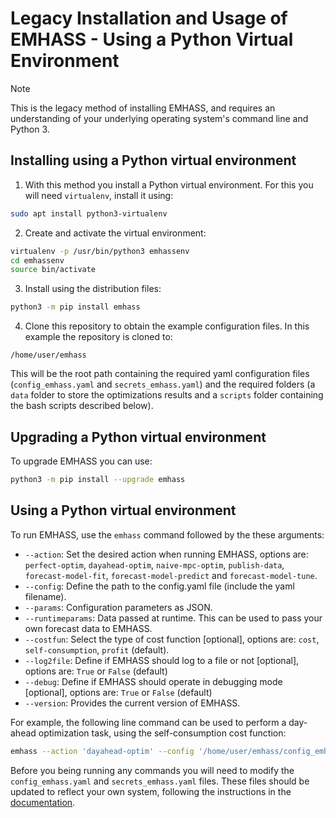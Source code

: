 # Legacy Installation and Usage of EMHASS - Using a Python Virtual Environment

> [!NOTE]
> This is the legacy method of installing EMHASS, and requires an understanding of your underlying operating system's command line and Python 3.


## Installing using a Python virtual environment

1. With this method you install a Python virtual environment.
For this you will need `virtualenv`, install it using:
```bash
sudo apt install python3-virtualenv
```
2. Create and activate the virtual environment:
```bash
virtualenv -p /usr/bin/python3 emhassenv
cd emhassenv
source bin/activate
```
3. Install using the distribution files:
```bash
python3 -m pip install emhass
```
4. Clone this repository to obtain the example configuration files.
In this example the repository is cloned to:
```
/home/user/emhass
```
This will be the root path containing the required yaml configuration files (`config_emhass.yaml` and `secrets_emhass.yaml`) and the required folders (a `data` folder to store the optimizations results and a `scripts` folder containing the bash scripts described below).


## Upgrading a Python virtual environment
To upgrade EMHASS you can use:
```bash
python3 -m pip install --upgrade emhass
```

## Using a Python virtual environment

To run EMHASS, use the `emhass` command followed by the these arguments:
- `--action`: Set the desired action when running EMHASS, options are: `perfect-optim`, `dayahead-optim`, `naive-mpc-optim`, `publish-data`, `forecast-model-fit`, `forecast-model-predict` and `forecast-model-tune`.
- `--config`: Define the path to the config.yaml file (include the yaml filename).
- `--params`: Configuration parameters as JSON.
- `--runtimeparams`: Data passed at runtime. This can be used to pass your own forecast data to EMHASS.
- `--costfun`: Select the type of cost function [optional], options are: `cost`, `self-consumption`, `profit` (default).
- `--log2file`: Define if EMHASS should log to a file or not [optional], options are: `True` or `False` (default)
- `--debug`: Define if EMHASS should operate in debugging mode [optional], options are: `True` or `False` (default)
- `--version`: Provides the current version of EMHASS.

For example, the following line command can be used to perform a day-ahead optimization task, using the self-consumption cost function:
```bash
emhass --action 'dayahead-optim' --config '/home/user/emhass/config_emhass.yaml' --costfun 'self-consumption'
```
Before you being running any commands you will need to modify the `config_emhass.yaml` and `secrets_emhass.yaml` files. These files should be updated to reflect your own system, following the instructions in the [documentation](https://emhass.readthedocs.io/en/latest/config.html).